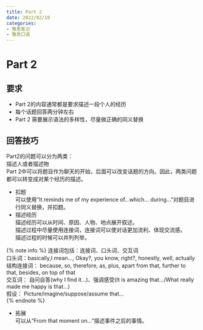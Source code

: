 ```yaml
---
title: Part 2
date: 2022/02/10
categories: 
- 雅思笔记
- 雅思口语
---
```

# Part 2
## 要求
- Part 2的内容通常都是要求描述一段个人的经历  
- 每个话题回答两分钟左右  
- Part 2 需要展示语法的多样性，尽量做正确的同义替换  

## 回答技巧
Part2的问题可以分为两类：  
描述人或者描述物    
Part 2中可以将题目作为聊天的开始，后面可以改变话题的方向。因此，两类问题都可以转变成对某个经历的描述。  
- 扣题  
可以使用“It reminds me of my experience of...which... during...”对题目进行同义替换，并扣题。   
- 描述经历  
描述经历可以从时间、原因、人物、地点展开叙述。  
描述过程中尽量使用连接词，连接词可以使对话更加流利、体现交流感。  
描述过程的时候可以并列列举。  

{% note info %}
连接词包括：连接词、口头词、交互词  
口头词：basically,I mean..., Okay?, you know, right?, honestly, well, actually  
结构连接词： because, so, therefore, as, plus, apart from that, further to that, besides, on top of that  
交互词： 自问自答(why I find it...)、强调感受(It is amazing that.../What really made me happy is that...)  
假设： Picture/imagine/suppose/assume that...  
{% endnote %}

- 拓展  
可以从“From that moment on...”描述事件之后的事情。  




